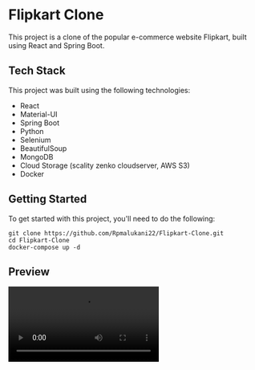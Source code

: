 # Flipkart Clone

This project is a clone of the popular e-commerce website Flipkart, built using React and Spring Boot.

## Tech Stack

This project was built using the following technologies:

- React
- Material-UI
- Spring Boot
- Python
- Selenium
- BeautifulSoup
- MongoDB
- Cloud Storage (scality zenko cloudserver, AWS S3)
- Docker

## Getting Started

To get started with this project, you'll need to do the following:

```
git clone https://github.com/Rpmalukani22/Flipkart-Clone.git
cd Flipkart-Clone
docker-compose up -d
```
## Preview
<video src="https://github.com/Rpmalukani22/Flipkart-Clone/blob/main/preview/Flipkart%20Clone-1.mp4?raw=true">

## Features

- [ ] Browse and search for products
- [ ] Add products to your cart
- [ ] Checkout and complete your purchase
- [ ] View your order history

## License

This project is licensed under the [MIT License](https://opensource.org/licenses/MIT).
